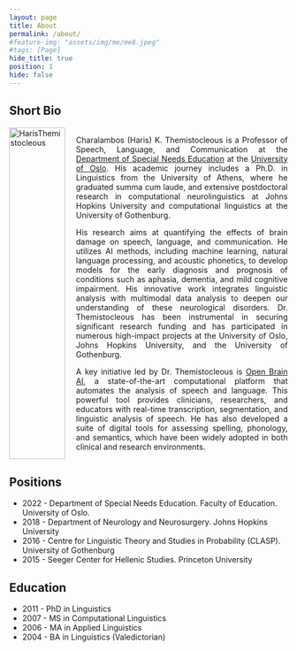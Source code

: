 ```yaml
---
layout: page
title: About
permalink: /about/
#feature-img: "assets/img/me/me8.jpeg"
#tags: [Page]
hide_title: true
position: 1
hide: false
---
```

## Short Bio

<div style="display: flex;gap: 20px;">
<div style="width: 20%;">
<img style="width: 100%;float: right;" src="{{base.url}}/assets/img/img_papers/me2.jpeg" alt=" HarisThemistocleous">
</div>
<div class="column" style="width: 78%;">
<p style="text-align:justify">Charalambos (Haris) K. Themistocleous is a Professor of Speech, Language, and Communication at the <a href="https://www.uv.uio.no/isp/">Department of Special Needs Education</a> at the <a href="http://uio.no">University of Oslo</a>.  His academic journey includes a Ph.D. in Linguistics from the University of Athens, where he graduated summa cum laude, and extensive postdoctoral research in computational neurolinguistics at Johns Hopkins University and computational linguistics at the University of Gothenburg.</p>

<p style="text-align:justify">His research aims at quantifying the effects of brain damage on speech, language, and communication. He utilizes AI methods, including machine learning, natural language processing, and acoustic phonetics, to develop models for the early diagnosis and prognosis of conditions such as aphasia, dementia, and mild cognitive impairment. His innovative work integrates linguistic analysis with multimodal data analysis to deepen our understanding of these neurological disorders. Dr. Themistocleous has been instrumental in securing significant research funding and has participated in numerous high-impact projects at the University of Oslo, Johns Hopkins University, and the University of Gothenburg.</p>

<p style="text-align:justify">A key initiative led by Dr. Themistocleous is <a href="http://openbrainai.com">Open Brain AI</a>, a state-of-the-art computational platform that automates the analysis of speech and language. This powerful tool provides clinicians, researchers, and educators with real-time transcription, segmentation, and linguistic analysis of speech. He has also developed a suite of digital tools for assessing spelling, phonology, and semantics, which have been widely adopted in both clinical and research environments.</p>
</div>
</div>

## Positions
- 2022 - Department of Special Needs Education. Faculty of Education. University of Oslo.
- 2018 - Department of Neurology and Neurosurgery. Johns Hopkins University
- 2016 - Centre for Linguistic Theory and Studies in Probability (CLASP). University of Gothenburg
- 2015 - Seeger Center for Hellenic Studies. Princeton University

## Education
- 2011 - PhD in Linguistics
- 2007 - MS in Computational Linguistics
- 2006 - MA in Applied Linguistics
- 2004 - BA in Linguistics (Valedictorian)